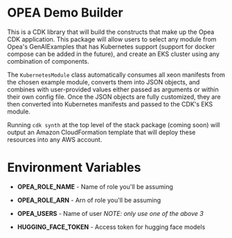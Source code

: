 # OPEA Demo Builder

This is a CDK library that will build the constructs that make up the Opea CDK application. This package will allow users to select any module from Opea's GenAIExamples that has Kubernetes support (support for docker compose can be added in the future), and create an EKS cluster using any combination of components.

The `KubernetesModule` class automatically consumes all xeon manifests from the chosen example module, converts them into JSON objects, and combines with user-provided values either passed as arguments or within their own config file. Once the JSON objects are fully customized, they are then converted into Kubernetes manifests and passed to the CDK's EKS module.

Running `cdk synth` at the top level of the stack package (coming soon) will output an Amazon CloudFormation template that will deploy these resources into any AWS account.

# Environment Variables

- **OPEA_ROLE_NAME** - Name of role you'll be assuming
- **OPEA_ROLE_ARN** - Arn of role you'll be assuming
- **OPEA_USERS** - Name of user
*NOTE: only use one of the above 3*

- **HUGGING_FACE_TOKEN** - Access token for hugging face models